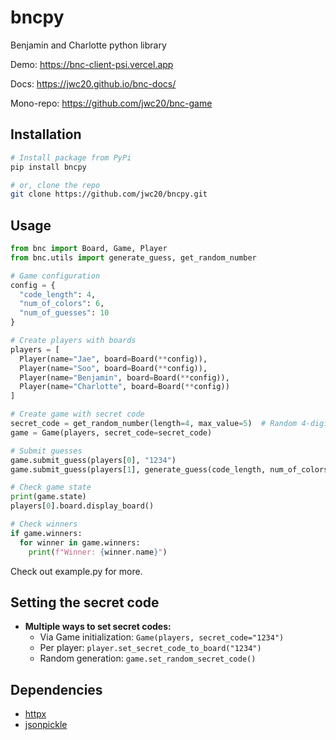 # bncpy

Benjamin and Charlotte python library

Demo: https://bnc-client-psi.vercel.app

Docs: https://jwc20.github.io/bnc-docs/

Mono-repo: https://github.com/jwc20/bnc-game


## Installation

```bash
# Install package from PyPi
pip install bncpy

# or, clone the repo
git clone https://github.com/jwc20/bncpy.git
```

## Usage

```python
from bnc import Board, Game, Player
from bnc.utils import generate_guess, get_random_number

# Game configuration
config = {
  "code_length": 4,
  "num_of_colors": 6,
  "num_of_guesses": 10
}

# Create players with boards
players = [
  Player(name="Jae", board=Board(**config)),
  Player(name="Soo", board=Board(**config)),
  Player(name="Benjamin", board=Board(**config)),
  Player(name="Charlotte", board=Board(**config))
]

# Create game with secret code
secret_code = get_random_number(length=4, max_value=5)  # Random 4-digit code
game = Game(players, secret_code=secret_code)

# Submit guesses
game.submit_guess(players[0], "1234")
game.submit_guess(players[1], generate_guess(code_length, num_of_colors))  # Random guess

# Check game state
print(game.state)
players[0].board.display_board()

# Check winners
if game.winners:
  for winner in game.winners:
    print(f"Winner: {winner.name}")
```

Check out example.py for more.


## Setting the secret code

- **Multiple ways to set secret codes:**
  - Via Game initialization: `Game(players, secret_code="1234")`
  - Per player: `player.set_secret_code_to_board("1234")`
  - Random generation: `game.set_random_secret_code()`

## Dependencies

- [httpx](https://github.com/encode/httpx)
- [jsonpickle](https://github.com/jsonpickle/jsonpickle)
